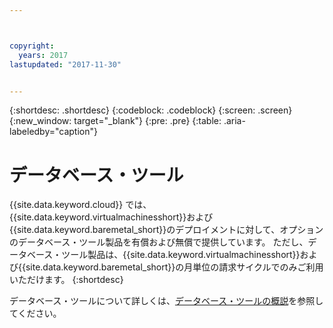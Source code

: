 ```yaml
---



copyright:
  years: 2017
lastupdated: "2017-11-30"


---
```


{:shortdesc: .shortdesc}
{:codeblock: .codeblock}
{:screen: .screen}
{:new_window: target="_blank"}
{:pre: .pre}
{:table: .aria-labeledby="caption"}

# データベース・ツール

{{site.data.keyword.cloud}} では、{{site.data.keyword.virtualmachinesshort}}および{{site.data.keyword.baremetal_short}}のデプロイメントに対して、オプションのデータベース・ツール製品を有償および無償で提供しています。 ただし、データベース・ツール製品は、{{site.data.keyword.virtualmachinesshort}}および{{site.data.keyword.baremetal_short}}の月単位の請求サイクルでのみご利用いただけます。
{:shortdesc}

データベース・ツールについて詳しくは、[データベース・ツールの概説](/docs/infrastructure/database-tools/database_tools_index.html)を参照してください。
